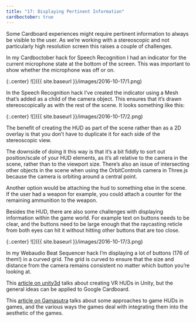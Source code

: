 ```yaml
---
title: "17: Displaying Pertinent Information"
cardboctober: true
---
```


Some Cardboard experiences might require pertinent information to always be visible to the user. As we’re working with a stereoscopic and not particularly high resolution screen this raises a couple of challenges.

<!-- more -->

In my Cardboctober hack for Speech Recognition I had an indicator for the current microphone state at the bottom of the screen. This was important to show whether the microphone was off or on.

{:.center}
![]({{ site.baseurl }}/images/2016-10-17/1.png)

In the Speech Recognition hack I’ve created the indicator using a Mesh that’s added as a child of the camera object. This ensures that it’s drawn stereoscopically as with the rest of the scene. It looks something like this:

{:.center}
![]({{ site.baseurl }}/images/2016-10-17/2.png)

The benefit of creating the HUD as part of the scene rather than as a 2D overlay is that you don’t have to duplicate it for each side of the stereoscopic view.

The downside of doing it this way is that it’s a bit fiddly to sort out position/scale of your HUD elements, as it’s all relative to the camera in the scene, rather than to the viewport size. There’s also an issue of intersecting other objects in the scene when using the OrbitControls camera in Three.js because the camera is orbiting around a central point.

Another option would be attaching the hud to something else in the scene. If the user had a weapon for example, you could attach a counter for the remaining ammunition to the weapon.

Besides the HUD, there are also some challenges with displaying information within the game world. For example text on buttons needs to be clear, and the buttons need to be large enough that the raycasting reticle from both eyes can hit it without hitting other buttons that are too close.

{:.center}
![]({{ site.baseurl }}/images/2016-10-17/3.png)

In my Webaudio Beat Sequencer hack I’m displaying a lot of buttons (176 of them!) in a curved grid. The grid is curved to ensure that the size and distance from the camera remains consistent no matter which button you’re looking at.

This [article on unity3d](https://unity3d.com/learn/tutorials/topics/virtual-reality/user-interfaces-vr) talks about creating VR HUDs in Unity, but the general ideas can be applied to Google Cardboard.

This [article on Gamasutra](http://www.gamasutra.com/view/feature/4286/game_ui_discoveries_what_players_.php?print=1) talks about some approaches to game HUDs in games, and the various ways the games deal with integrating them into the aesthetic of the games.
